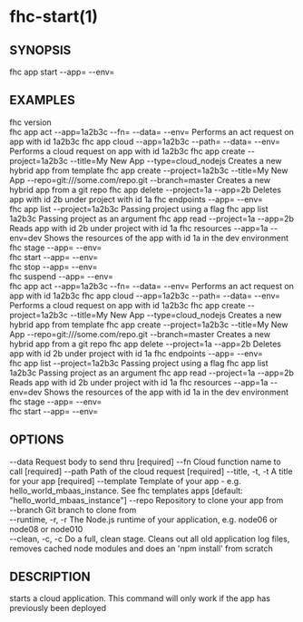 fhc-start(1)
============
## SYNOPSIS

 fhc app start --app=<app> --env=<env>

## EXAMPLES

  fhc version                                                                                                
  fhc app act --app=1a2b3c --fn=<serverside Function> --data=<data to send> --env=<environment>              Performs an act request on app with id 1a2b3c
  fhc app cloud --app=1a2b3c --path=<serverside path from root> --data=<Data to send> --env=<environment>    Performs a cloud request on app with id 1a2b3c
  fhc app create --project=1a2b3c --title=My New App --type=cloud_nodejs                                     Creates a new hybrid app from template
  fhc app create --project=1a2b3c --title=My New App --repo=git:///some.com/repo.git --branch=master         Creates a new hybrid app from a git repo
  fhc app delete --project=1a --app=2b                                                                       Deletes app with id 2b under project with id 1a
  fhc endpoints --app=<appGuid> --env=<environmentName>                                                      
  fhc app list --project=1a2b3c                                                                              Passing project using a flag
  fhc app list 1a2b3c                                                                                        Passing project as an argument
  fhc app read --project=1a --app=2b                                                                         Reads app with id 2b under project with id 1a
  fhc resources --app=1a --env=dev                                                                           Shows the resources of the app with id 1a in the dev environment
  fhc stage --app=<appGuid> --env=<environmentName>                                                          
  fhc start --app=<appGuid> --env=<environmentName>                                                          
  fhc stop --app=<appGuid> --env=<environmentName>                                                           
  fhc suspend --app=<appGuid> --env=<environmentName>                                                        
  fhc app act --app=1a2b3c --fn=<serverside Function> --data=<data to send> --env=<environment>              Performs an act request on app with id 1a2b3c
  fhc app cloud --app=1a2b3c --path=<serverside path from root> --data=<Data to send> --env=<environment>    Performs a cloud request on app with id 1a2b3c
  fhc app create --project=1a2b3c --title=My New App --type=cloud_nodejs                                     Creates a new hybrid app from template
  fhc app create --project=1a2b3c --title=My New App --repo=git:///some.com/repo.git --branch=master         Creates a new hybrid app from a git repo
  fhc app delete --project=1a --app=2b                                                                       Deletes app with id 2b under project with id 1a
  fhc endpoints --app=<appGuid> --env=<environmentName>                                                      
  fhc app list --project=1a2b3c                                                                              Passing project using a flag
  fhc app list 1a2b3c                                                                                        Passing project as an argument
  fhc app read --project=1a --app=2b                                                                         Reads app with id 2b under project with id 1a
  fhc resources --app=1a --env=dev                                                                           Shows the resources of the app with id 1a in the dev environment
  fhc stage --app=<appGuid> --env=<environmentName>                                                          
  fhc start --app=<appGuid> --env=<environmentName>                                                          


## OPTIONS

  --data             Request body to send thru                                                                                                             [required]
  --fn               Cloud function name to call                                                                                                           [required]
  --path             Path of the cloud request                                                                                                             [required]
  --title, -t, -t    A title for your app                                                                                                                  [required]
  --template         Template of your app - e.g. hello_world_mbaas_instance. See fhc templates apps                                                        [default: "hello_world_mbaas_instance"]
  --repo             Repository to clone your app from                                                                                                   
  --branch           Git branch to clone from                                                                                                            
  --runtime, -r, -r  The Node.js runtime of your application, e.g. node06 or node08 or node010                                                           
  --clean, -c, -c    Do a full, clean stage. Cleans out all old application log files, removes cached node modules and does an 'npm install' from scratch

## DESCRIPTION

starts a cloud application. This command will only work if the app has previously been deployed

